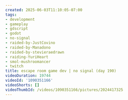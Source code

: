 ```yaml
---
created: 2025-06-03T11:10:05-07:00
tags:
- development
- gameplay
- gdscript
- godot
- no-signal
- raided-by-JustCovino
- raided-by-Manadono
- raided-by-stevieraedrawn
- raiding-YuriHeart
- smol-mushroomancer
- twitch
title: escape room game dev | no signal (day 190)
videoDuration: 19744
videoId: '1090351166'
videoShorts: []
videoThumbId: /videos/1090351166/pictures/2024417325
---
```

